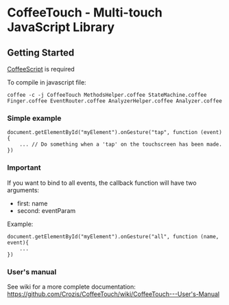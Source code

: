 # CoffeeTouch - Multi-touch JavaScript Library

## Getting Started

[CoffeeScript](http://jashkenas.github.com/coffee-script/) is required

To compile in javascript file:

`coffee -c -j CoffeeTouch MethodsHelper.coffee StateMachine.coffee Finger.coffee EventRouter.coffee AnalyzerHelper.coffee Analyzer.coffee`

### Simple example

	document.getElementById("myElement").onGesture("tap", function (event){
		... // Do something when a 'tap' on the touchscreen has been made.
	})

### Important
If you want to bind to all events, the callback function will have two arguments:

- first: name
- second: eventParam

Example:

	document.getElementById("myElement").onGesture("all", function (name, event){
		...
	})

### User's manual

See wiki for a more complete documentation:
https://github.com/Crozis/CoffeeTouch/wiki/CoffeeTouch---User's-Manual